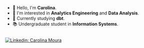 - 👋 Hello, I'm **Carolina**.
- 👀 I'm interested in **Analytics Engineering** and **Data Analysis**.
- 🌱 Currently studying **dbt**.
- 📚 Undergraduate student in **Information Systems**.

##

[![Linkedin: Carolina Moura](https://img.shields.io/badge/-LinkedIn-%230077B5?style=for-the-badge&logo=linkedin&logoColor=white&link=https://www.linkedin.com/in/carolinamns)](https://www.linkedin.com/in/carolinamns)
